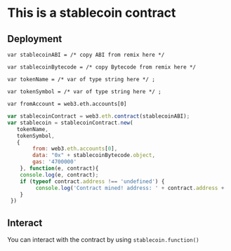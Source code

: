 # This is a stablecoin contract

## Deployment

`var stablecoinABI = /* copy ABI from remix here */`

`var stablecoinBytecode = /* copy Bytecode from remix here */`

`var tokenName = /* var of type string here */ ;`

`var tokenSymbol = /* var of type string here */ ;`

`var fromAccount = web3.eth.accounts[0]`

```javascript
var stablecoinContract = web3.eth.contract(stablecoinABI);
var stablecoin = stablecoinContract.new(
   tokenName,
   tokenSymbol,
   {
		from: web3.eth.accounts[0],
		data: "0x" + stablecoinBytecode.object,
		gas: '4700000'
	}, function(e, contract){
  	console.log(e, contract);
    if (typeof contract.address !== 'undefined') {
         console.log('Contract mined! address: ' + contract.address + ' transactionHash: ' + contract.transactionHash);
    }
 })
```

## Interact
You can interact with the contract by using `stablecoin.function()`
